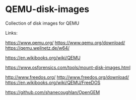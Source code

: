# QEMU-disk-images

Collection of disk images for QEMU


Links:

https://www.qemu.org/
https://www.qemu.org/download/
https://qemu.weilnetz.de/w64/

https://en.wikibooks.org/wiki/QEMU

https://www.osforensics.com/tools/mount-disk-images.html

http://www.freedos.org/
http://www.freedos.org/download/
https://en.wikibooks.org/wiki/QEMU/FreeDOS

https://github.com/shanecoughlan/OpenGEM
